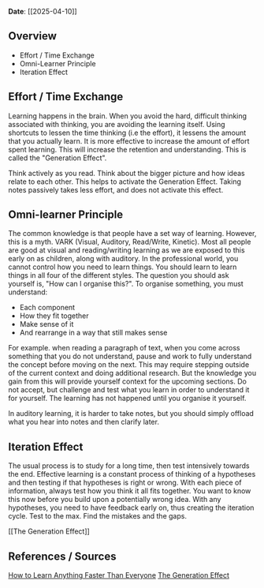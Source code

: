 **Date**: [[2025-04-10]]
## Overview

- Effort / Time Exchange
- Omni-Learner Principle
- Iteration Effect

## Effort / Time Exchange

Learning happens in the brain. When you avoid the hard, difficult thinking associated with thinking, you are avoiding the learning itself. Using shortcuts to lessen the time thinking (i.e the effort), it lessens the amount that you actually learn. It is more effective to increase the amount of effort spent learning. This will increase the retention and understanding. This is called the "Generation Effect".

Think actively as you read. Think about the bigger picture and how ideas relate to each other. This helps to activate the Generation Effect. Taking notes passively takes less effort, and does not activate this effect.

## Omni-learner Principle

The common knowledge is that people have a set way of learning. However, this is a myth. VARK (Visual, Auditory, Read/Write, Kinetic). Most all people are good at visual and reading/writing learning as we are exposed to this early on as children, along with auditory. In the professional world, you cannot control how you need to learn things. You should learn to learn things in all four of the different styles. The question you should ask yourself is, "How can I organise this?". To organise something, you must understand:
- Each component
- How they fit together
- Make sense of it
- And rearrange in a way that still makes sense

For example. when reading a paragraph of text, when you come across something that you do not understand, pause and work to fully understand the concept before moving on the next. This may require stepping outside of the current context and doing additional research. But the knowledge you gain from this will provide yourself context for the upcoming sections. Do not accept, but challenge and test what you learn in order to understand it for yourself. The learning has not happened until you organise it yourself.

In auditory learning, it is harder to take notes, but you should simply offload what you hear into notes and then clarify later.

## Iteration Effect

The usual process is to study for a long time, then test intensively towards the end. Effective learning is a constant process of thinking of a hypotheses and then testing if that hypotheses is right or wrong. With each piece of information, always test how you think it all fits together. You want to know this now before you build upon a potentially wrong idea. With any hypotheses, you need to have feedback early on, thus creating the iteration cycle. Test to the max. Find the mistakes and the gaps.

[[The Generation Effect]]

## References / Sources

[How to Learn Anything Faster Than Everyone](https://www.youtube.com/watch?v=qOjSJVaBV94)
[The Generation Effect](https://en.wikipedia.org/wiki/Generation_effect)



